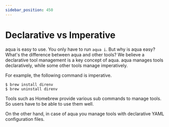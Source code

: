 ```yaml
---
sidebar_position: 450
---
```


# Declarative vs Imperative

aqua is easy to use. You only have to run `aqua i`.
But why is aqua easy? What's the difference between aqua and other tools?
We believe a declarative tool management is a key concept of aqua.
aqua manages tools declaratively, while some other tools manage imperatively.

For example, the following command is imperative.

```console
$ brew install direnv 
$ brew uninstall direnv 
```

Tools such as Homebrew provide various sub commands to manage tools.
So users have to be able to use them well.

On the other hand, in case of aqua you manage tools with declarative YAML configuration files.
